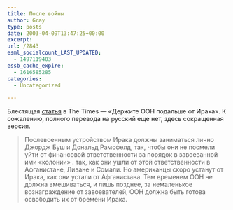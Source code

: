 ```yaml
---
title: После войны
author: Gray
type: posts
date: 2003-04-09T13:47:25+00:00
excerpt:
url: /2843
esml_socialcount_LAST_UPDATED:
  - 1497119403
essb_cache_expire:
  - 1616585285
categories:
  - Uncategorized

---
```








Блестящая <a href="http://www.timesonline.co.uk/article/0,,482-639578,00.html" target="_blank">статья</a> в The Times &#8212; &#171;Держите ООН подальше от Ирака&#187;. К сожалению, полного перевода на русский еще нет, здесь сокращенная версия.

> Послевоенным устройством Ирака должны заниматься лично Джордж Буш и Дональд Рамсфелд, так, чтобы они не посмели уйти от финансовой ответственности за порядок в завоеванной ими &#171;колонии&#187; . так, как они ушли от этой ответственности в Афганистане, Ливане и Сомали. Но американцы скоро устанут от Ирака, как они устали от Афганистана. Тем временем ООН не должна вмешиваться, и лишь позднее, за немаленькое вознаграждение от завоевателей, ООН должна быть готова освободить их от бремени Ирака.